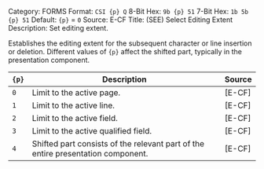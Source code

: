 Category: FORMS
Format: `CSI {p} Q`
8-Bit Hex: `9b {p} 51`
7-Bit Hex: `1b 5b {p} 51`
Default: `{p}` = `0`
Source: E-CF
Title: (SEE) Select Editing Extent
Description: Set editing extent.

Establishes the editing extent for the subsequent character or line insertion or deletion. Different values of `{p}` affect the shifted part, typically in the presentation component.

| `{p}` | Description                                                                      | Source |
|-------|----------------------------------------------------------------------------------|--------|
| `0`   | Limit to the active page.                                                        | [E-CF] |
| `1`   | Limit to the active line.                                                        | [E-CF] |
| `2`   | Limit to the active field.                                                       | [E-CF] |
| `3`   | Limit to the active qualified field.                                             | [E-CF] |
| `4`   | Shifted part consists of the relevant part of the entire presentation component. | [E-CF] |
